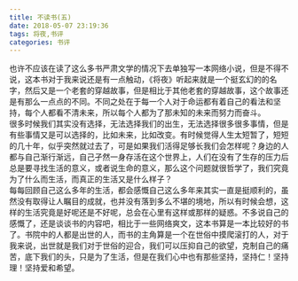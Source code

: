 ```yaml
---
title: 不读书(五)
date: 2018-05-07 23:19:36
tags: 将夜,书评
categories: 书评
---
```

也许不应该在读了这么多书严肃文学的情况下去单独写一本网络小说，但是不得不说，这本书对于我来说还是有一点触动，《将夜》听起来就是一个挺玄幻的的名字，然后又是一个老套的穿越故事，但是相比于其他老套的穿越故事，这个故事还是有那么一点点的不同。不同之处在于每一个人对于命运都有着自己的看法和坚持，每个人都看不清未来，所以每个人都为了那未知的未来而努力而奋斗。  
很多时候我们其实没有选择，无法选择我们的出生，无法选择很多很多事情，但是有些事情又是可以选择的，比如未来，比如改变。有时候觉得人生太短暂了，短短的几十年，似乎突然就过去了，可是如果我们活得足够长我们会怎样呢？身边的人都与自己渐行渐远，自己孑然一身存活在这个世界上，人们在没有了生存的压力后总是要寻找生活的意义，或者说生命的意义，那么这个问题就很哲学了，我们究竟为了什么而生活，而真正的生活又是什么样子？  
每每回顾自己这么多年的生活，都会感慨自己这么多年来其实一直是挺顺利的，虽然没有取得让人瞩目的成就，也并没有落到多么不堪的境地，所以有时候会想，这样的生活究竟是好呢还是不好呢，总会在心里有这样或那样的疑惑。不多说自己的感慨了，还是谈谈书的内容吧，相比于一些网络爽文，这本书算是一本比较好的书了。书院中的人都是出世的人，而书的主角算是一个在世俗中摸爬滚打的人，对于我来说，出世就是我们对于世俗的迎合，我们可以压抑自己的欲望，克制自己的痛苦，底下我们的头，只是为了生活，但是在我们心中也有那些坚持，坚持仁！坚持理！坚持爱和希望。
